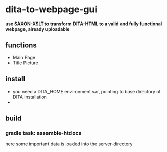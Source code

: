 # dita-to-webpage-gui
**use SAXON-XSLT to transform DITA-HTML to a valid and fully functional webpage, already uploadable**

## functions
- Main Page
- Title Picture

## install
- you need a DITA_HOME environment var, pointing to base directory of DITA installation
- 

## build
### gradle task: assemble-htdocs
here some important data is loaded into the server-directory